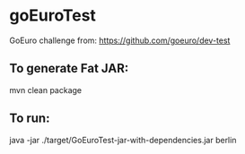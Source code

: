 # goEuroTest
GoEuro challenge from: https://github.com/goeuro/dev-test

## To generate Fat JAR:

mvn clean package


## To run: 

java -jar ./target/GoEuroTest-jar-with-dependencies.jar  berlin
